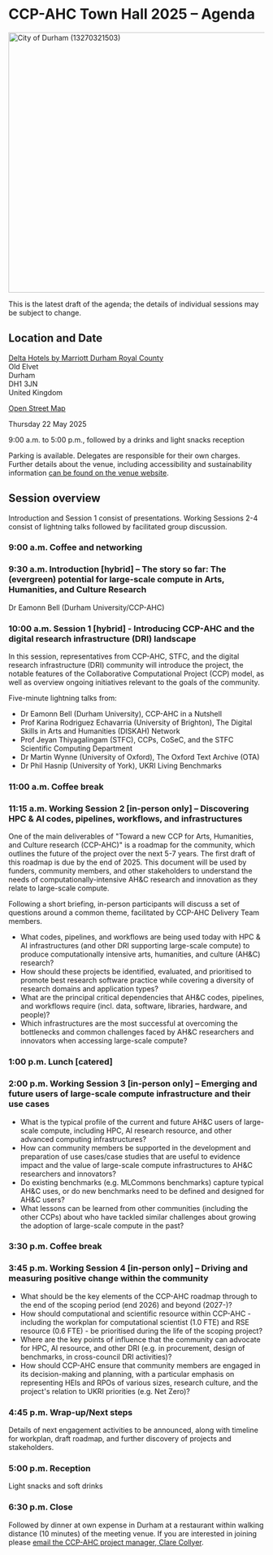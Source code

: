 # CCP-AHC Town Hall 2025 – Agenda

<a title="Roberto Strauss from Frankfurt am Main, Deutschland, CC BY-SA 2.0 &lt;https://creativecommons.org/licenses/by-sa/2.0&gt;, via Wikimedia Commons" href="https://commons.wikimedia.org/wiki/File:City_of_Durham_(13270321503).jpg"><img width="512" alt="City of Durham (13270321503)" src="https://upload.wikimedia.org/wikipedia/commons/thumb/3/3f/City_of_Durham_%2813270321503%29.jpg/512px-City_of_Durham_%2813270321503%29.jpg?20140813084236"></a>

This is the latest draft of the agenda; the details of individual sessions may be subject to change.

## Location and Date

[Delta Hotels by Marriott Durham Royal County](https://www.marriott.com/en-gb/hotels/ncldd-delta-hotels-durham-royal-county/overview/)  
Old Elvet  
Durham  
DH1 3JN  
United Kingdom

[Open Street Map](https://www.openstreetmap.org/node/9661402779)

Thursday 22 May 2025  

9:00 a.m. to 5:00 p.m., followed by a drinks and light snacks reception

Parking is available. Delegates are responsible for their own charges. Further details about the venue, including accessibility and sustainability information [can be found on the venue website](https://www.marriott.com/en-gb/hotels/ncldd-delta-hotels-durham-royal-county/overview/).

## Session overview

Introduction and Session 1 consist of presentations. Working Sessions 2-4 consist of lightning talks followed by facilitated group discussion.

### 9:00 a.m. Coffee and networking 

### 9:30 a.m. Introduction [hybrid] – The story so far: The (evergreen) potential for large-scale compute in Arts, Humanities, and Culture Research 

Dr Eamonn Bell (Durham University/CCP-AHC)

### 10:00 a.m. Session 1 [hybrid] - Introducing CCP-AHC and the digital research infrastructure (DRI) landscape 

In this session, representatives from CCP-AHC, STFC, and the digital research infrastructure (DRI) community will introduce the project, the notable features of the Collaborative Computational Project (CCP) model, as well as overview ongoing initiatives relevant to the goals of the community. 

Five-minute lightning talks from:

- Dr Eamonn Bell (Durham University), CCP-AHC in a Nutshell
- Prof Karina Rodriguez Echavarria (University of Brighton), The Digital Skills in Arts and Humanities (DISKAH) Network
- Prof Jeyan Thiyagalingam (STFC), CCPs, CoSeC, and the STFC Scientific Computing Department 
- Dr Martin Wynne (University of Oxford), The Oxford Text Archive (OTA)
- Dr Phil Hasnip (University of York), UKRI Living Benchmarks

### 11:00 a.m. Coffee break 

### 11:15 a.m. Working Session 2 [in-person only] – Discovering HPC & AI codes, pipelines, workflows, and infrastructures 

One of the main deliverables of "Toward a new CCP for Arts, Humanities, and Culture research (CCP-AHC)" is a roadmap for the community, which outlines the future of the project over the next 5-7 years. The first draft of this roadmap is due by the end of 2025. This document will be used by funders, community members, and other stakeholders to understand the needs of computationally-intensive AH&C research and innovation as they relate to large-scale compute.

Following a short briefing, in-person participants will discuss a set of questions around a common theme, facilitated by CCP-AHC Delivery Team members.

- What codes, pipelines, and workflows are being used today with HPC & AI infrastructures (and other DRI supporting large-scale compute) to produce computationally intensive arts, humanities, and culture (AH&C) research?
- How should these projects be identified, evaluated, and prioritised to promote best research software practice while covering a diversity of research domains and application types? 
- What are the principal critical dependencies that AH&C codes, pipelines, and workflows require (incl. data, software, libraries, hardware, and people)? 
- Which infrastructures are the most successful at overcoming the bottlenecks and common challenges faced by AH&C researchers and innovators when accessing large-scale compute?


### 1:00 p.m. Lunch [catered] 

### 2:00 p.m. Working Session 3 [in-person only] – Emerging and future users of large-scale compute infrastructure and their use cases 

- What is the typical profile of the current and future AH&C users of large-scale compute, including HPC, AI research resource, and other advanced computing infrastructures? 
- How can community members be supported in the development and preparation of use cases/case studies that are useful to evidence impact and the value of large-scale compute infrastructures to AH&C researchers and innovators?
- Do existing benchmarks (e.g. MLCommons benchmarks) capture typical AH&C uses, or do new benchmarks need to be defined and designed for AH&C users?
- What lessons can be learned from other communities (including the other CCPs) about who have tackled similar challenges about growing the adoption of large-scale compute in the past?


### 3:30 p.m. Coffee break 

### 3:45 p.m. Working Session 4 [in-person only] – Driving and measuring positive change within the community 

- What should be the key elements of the CCP-AHC roadmap through to the end of the scoping period (end 2026) and beyond (2027-)?
- How should computational and scientific resource within CCP-AHC - including the workplan for computational scientist (1.0 FTE) and RSE resource (0.6 FTE) - be prioritised during the life of the scoping project?
- Where are the key points of influence that the community can advocate for HPC, AI resource, and other DRI (e.g. in procurement, design of benchmarks, in cross-council DRI activities)? 
- How should CCP-AHC ensure that community members are engaged in its decision-making and planning, with a particular emphasis on representing HEIs and RPOs of various sizes, research culture, and the project's relation to UKRI priorities (e.g. Net Zero)? 

### 4:45 p.m. Wrap-up/Next steps 

Details of next engagement activities to be announced, along with timeline for workplan, draft roadmap, and further discovery of projects and stakeholders. 

### 5:00 p.m. Reception 

Light snacks and soft drinks

### 6:30 p.m. Close 

Followed by dinner at own expense in Durham at a restaurant within walking distance (10 minutes) of the meeting venue. If you are interested in joining please [email the CCP-AHC project manager, Clare Collyer](mailto:clare.collyer@durham.ac.uk).